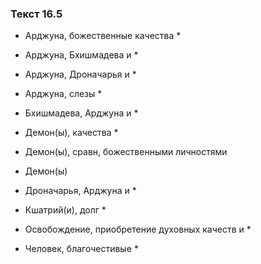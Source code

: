 ### Текст 16.5

- Арджуна, божественные качества *

- Арджуна, Бхишмадева и *

- Арджуна, Дроначарья и *

- Арджуна, слезы *

- Бхишмадева, Арджуна и *

- Демон(ы), качества *

- Демон(ы), сравн, божественными личностями

- Демон(ы)

- Дроначарья, Арджуна и *

- Кшатрий(и), долг *

- Освобождение, приобретение духовных качеств и *

- Человек, благочестивые *
	
